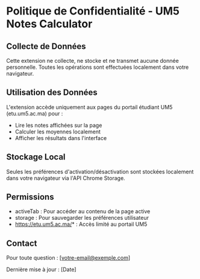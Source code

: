 # Politique de Confidentialité - UM5 Notes Calculator

## Collecte de Données
Cette extension ne collecte, ne stocke et ne transmet aucune donnée personnelle. Toutes les opérations sont effectuées localement dans votre navigateur.

## Utilisation des Données
L'extension accède uniquement aux pages du portail étudiant UM5 (etu.um5.ac.ma) pour :
- Lire les notes affichées sur la page
- Calculer les moyennes localement
- Afficher les résultats dans l'interface

## Stockage Local
Seules les préférences d'activation/désactivation sont stockées localement dans votre navigateur via l'API Chrome Storage.

## Permissions
- activeTab : Pour accéder au contenu de la page active
- storage : Pour sauvegarder les préférences utilisateur
- https://etu.um5.ac.ma/* : Accès limité au portail UM5

## Contact
Pour toute question : [votre-email@exemple.com]

Dernière mise à jour : [Date]
